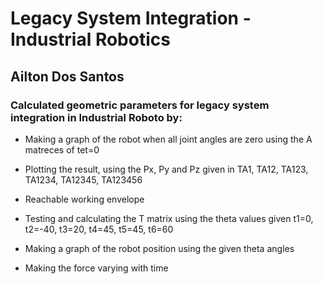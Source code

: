# Legacy System Integration - Industrial Robotics 

## Ailton Dos Santos

### Calculated geometric parameters for legacy system integration in Industrial Roboto by:

- Making a graph of the robot when all joint angles are zero using the A matreces of tet=0

- Plotting the result, using the Px, Py and Pz given in TA1, TA12, TA123, TA1234, TA12345, TA123456

- Reachable working envelope

- Testing and calculating the T matrix using the theta values given
t1=0, t2=-40, t3=20, t4=45, t5=45, t6=60

- Making a graph of the robot position using the given theta angles

- Making the force varying with time
